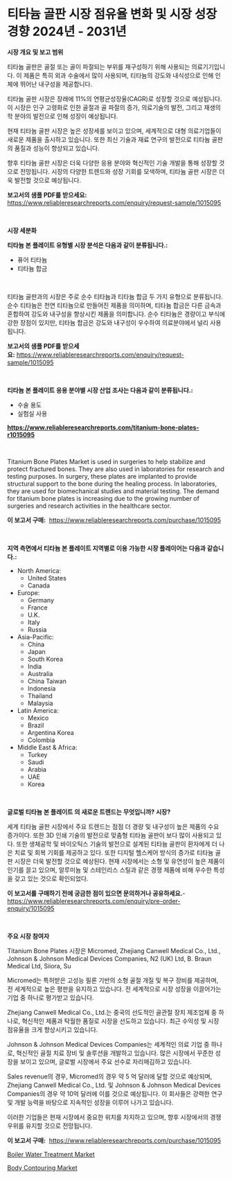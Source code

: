 <p><h1>티타늄 골판 시장 점유율 변화 및 시장 성장 경향 2024년 - 2031년</h1></p><p><strong>시장 개요 및 보고 범위</strong></p>
<p><p>티타늄 골판은 골절 또는 골이 파절되는 부위를 재구성하기 위해 사용되는 의료기기입니다. 이 제품은 특히 외과 수술에서 많이 사용되며, 티타늄의 강도와 내식성으로 인해 인체에 뛰어난 내구성을 제공합니다.</p><p>티타늄 골판 시장은 장래에 11%의 연평균성장율(CAGR)로 성장할 것으로 예상됩니다. 이 시장은 인구 고령화로 인한 골절과 골 파절의 증가, 의료기술의 발전, 그리고 재생의학 분야의 발전으로 인해 성장이 예상됩니다.</p><p>현재 티타늄 골판 시장은 높은 성장세를 보이고 있으며, 세계적으로 대형 의료기업들이 새로운 제품을 출시하고 있습니다. 또한 최신 기술과 재료 연구의 발전으로 티타늄 골판의 품질과 성능이 향상되고 있습니다.</p><p>향후 티타늄 골판 시장은 더욱 다양한 응용 분야와 혁신적인 기술 개발을 통해 성장할 것으로 전망됩니다. 시장의 다양한 트렌드와 성장 기회를 모색하며, 티타늄 골판 시장은 더욱 발전할 것으로 예상됩니다.</p></p>
<p><strong>보고서의 샘플 PDF를 받으세요:</strong> <a href="https://www.reliableresearchreports.com/enquiry/request-sample/1015095">https://www.reliableresearchreports.com/enquiry/request-sample/1015095</a></p>
<p>&nbsp;</p>
<p><strong>시장 세분화</strong></p>
<p><strong>티타늄 본 플레이트 유형별 시장 분석은 다음과 같이 분류됩니다.:</strong></p>
<p><ul><li>퓨어 티타늄</li><li>티타늄 합금</li></ul></p>
<p>&nbsp;</p>
<p><p>티타늄 골판과의 시장은 주로 순수 티타늄과 티타늄 합금 두 가지 유형으로 분류됩니다. 순수 티타늄은 천연 티타늄으로 만들어진 제품을 의미하며, 티타늄 합금은 다른 금속과 혼합하여 강도와 내구성을 향상시킨 제품을 의미합니다. 순수 티타늄은 경량이고 부식에 강한 장점이 있지만, 티타늄 합금은 강도와 내구성이 우수하여 의료분야에서 널리 사용됩니다.</p></p>
<p><strong>보고서의 샘플 PDF를 받으세요:</strong>&nbsp;<a href="https://www.reliableresearchreports.com/enquiry/request-sample/1015095">https://www.reliableresearchreports.com/enquiry/request-sample/1015095</a></p>
<p>&nbsp;</p>
<p><strong> 티타늄 본 플레이트 응용 분야별 시장 산업 조사는 다음과 같이 분류됩니다.:</strong></p>
<p><ul><li>수술 용도</li><li>실험실 사용</li></ul></p>
<p><strong><a href="https://www.reliableresearchreports.com/titanium-bone-plates-r1015095">https://www.reliableresearchreports.com/titanium-bone-plates-r1015095</a></strong></p>
<p>&nbsp;</p>
<p><p>Titanium Bone Plates Market is used in surgeries to help stabilize and protect fractured bones. They are also used in laboratories for research and testing purposes. In surgery, these plates are implanted to provide structural support to the bone during the healing process. In laboratories, they are used for biomechanical studies and material testing. The demand for titanium bone plates is increasing due to the growing number of surgeries and research activities in the healthcare sector.</p></p>
<p><strong>이 보고서 구매:</strong>&nbsp; <a href="https://www.reliableresearchreports.com/purchase/1015095">https://www.reliableresearchreports.com/purchase/1015095</a></p>
<p>&nbsp;</p>
<p><strong>지역 측면에서 티타늄 본 플레이트 지역별로 이용 가능한 시장 플레이어는 다음과 같습니다.:</strong></p>
<p><ul>
    <li>
        North America:
        <ul>
            <li>United States</li>
            <li>Canada</li>
        </ul>
    </li>
    <li>
        Europe:
        <ul>
            <li>Germany</li>
            <li>France</li>
            <li>U.K.</li>
            <li>Italy</li>
            <li>Russia</li>
        </ul>
    </li>
    <li>
        Asia-Pacific:
        <ul>
            <li>China</li>
            <li>Japan</li>
            <li>South Korea</li>
            <li>India</li>
            <li>Australia</li>
            <li>China Taiwan</li>
            <li>Indonesia</li>
            <li>Thailand</li>
            <li>Malaysia</li>
        </ul>
    </li>
    <li>
        Latin America:
        <ul>
            <li>Mexico</li>
            <li>Brazil</li>
            <li>Argentina Korea</li>
            <li>Colombia</li>
        </ul>
    </li>
    <li>
        Middle East & Africa:
        <ul>
            <li>Turkey</li>
            <li>Saudi</li>
            <li>Arabia</li>
            <li>UAE</li>
            <li>Korea</li>
        </ul>
    </li>
    </ul></p>
<p>&nbsp;</p>
<p><strong>글로벌 티타늄 본 플레이트 의 새로운 트렌드는 무엇입니까? 시장?</strong></p>
<p><p>세계 티타늄 골판 시장에서 주요 트렌드는 점점 더 경량 및 내구성이 높은 제품의 수요 증가이다. 또한 3D 인쇄 기술의 발전으로 맞춤형 티타늄 골판이 보다 많이 사용되고 있다. 또한 생체공학 및 바이오틱스 기술의 발전으로 설계된 티타늄 골판이 환자에게 더 나은 치료 및 회복 기회를 제공하고 있다. 또한 디지털 헬스케어 방식의 증가로 티타늄 골판 시장은 더욱 발전할 것으로 예상된다. 현재 시장에서는 소형 및 유연성이 높은 제품이 인기를 끌고 있으며, 알루미늄 및 스테인리스 스틸과 같은 경쟁 제품에 비해 우수한 특성을 갖고 있는 것으로 확인되었다.</p></p>
<p><strong>이 보고서를 구매하기 전에 궁금한 점이 있으면 문의하거나 공유하세요.</strong>- <a href="https://www.reliableresearchreports.com/enquiry/pre-order-enquiry/1015095">https://www.reliableresearchreports.com/enquiry/pre-order-enquiry/1015095</a></p>
<p>&nbsp;</p>
<p><strong>주요 시장 참여자</strong></p>
<p><p>Titanium Bone Plates 시장은 Micromed, Zhejiang Canwell Medical Co., Ltd., Johnson & Johnson Medical Devices Companies, N2 (UK) Ltd, B. Braun Medical Ltd, Siiora, Su</p><p>Micromed는 특허받은 고성능 필론 기반의 소형 골절 개질 및 복구 장비를 제공하며, 전 세계적으로 높은 평판을 유지하고 있습니다. 전 세계적으로 시장 성장을 이끌어가는 기업 중 하나로 평가받고 있습니다.</p><p>Zhejiang Canwell Medical Co., Ltd.는 중국의 선도적인 골관절 장치 제조업체 중 하나로, 혁신적인 제품과 탁월한 품질로 시장을 선도하고 있습니다. 최근 수익성 및 시장 점유율을 크게 향상시키고 있습니다.</p><p>Johnson & Johnson Medical Devices Companies는 세계적인 의료 기업 중 하나로, 혁신적인 골절 치료 장비 및 솔루션을 개발하고 있습니다. 많은 시장에서 꾸준한 성장을 보이고 있으며, 글로벌 시장에서 주요 선수로 자리매김하고 있습니다.</p><p>Sales revenue의 경우, Micromed의 경우 약 5 억 달러에 달할 것으로 예상되며, Zhejiang Canwell Medical Co., Ltd. 및 Johnson & Johnson Medical Devices Companies의 경우 약 10억 달러에 이를 것으로 예상됩니다. 이 회사들은 강력한 연구 및 개발 능력을 바탕으로 지속적인 성장을 이루어 나가고 있습니다. </p><p>이러한 기업들은 현재 시장에서 중요한 위치를 차지하고 있으며, 향후 시장에서의 경쟁우위를 유지할 것으로 전망됩니다.</p></p>
<p><strong>이 보고서 구매:</strong>&nbsp;&nbsp;<a href="https://www.reliableresearchreports.com/purchase/1015095">https://www.reliableresearchreports.com/purchase/1015095</a></p>
<p><p><a href="https://github.com/edytherolanlouisejk1miz0wig/Market-Research-Report-List-2/blob/main/boiler-water-treatment-market.md">Boiler Water Treatment Market</a></p><p><a href="https://github.com/peachesmcdowel1/Market-Research-Report-List-2/blob/main/body-contouring-market.md">Body Contouring Market</a></p></p>
